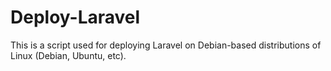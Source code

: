 # Deploy-Laravel
This is a script used for deploying Laravel on Debian-based distributions of Linux (Debian, Ubuntu, etc). 
